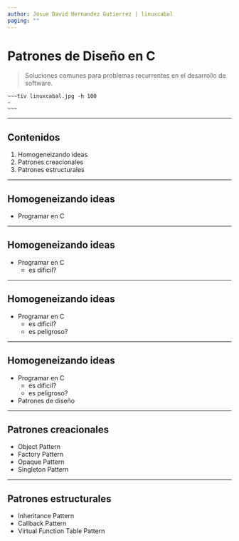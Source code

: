 ```yaml
---
author: Josue David Hernandez Gutierrez | linuxcabal
paging: ""
---
```

# Patrones de Diseño en C

> Soluciones comunes para problemas recurrentes en el desarrollo de software.

```
~~~tiv linuxcabal.jpg -h 100
-
~~~
```

---

## Contenidos

1. Homogeneizando ideas
2. Patrones creacionales
3. Patrones estructurales

---

## Homogeneizando ideas

- Programar en C

---

## Homogeneizando ideas

- Programar en C
    - es dificil?
---

## Homogeneizando ideas

- Programar en C
    - es dificil?
    - es peligroso?

---

## Homogeneizando ideas

- Programar en C
    - es dificil?
    - es peligroso?
- Patrones de diseño

---

## Patrones creacionales

- Object Pattern
- Factory Pattern
- Opaque Pattern
- Singleton Pattern

---

## Patrones estructurales

- Inheritance Pattern
- Callback Pattern
- Virtual Function Table Pattern
